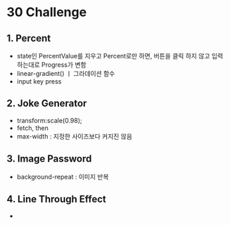 # 30 Challenge

## 1. Percent
- state인 PercentValue를 지우고 Percent로만 하면, 버튼을 클릭 하지 않고 입력하는대로 Progress가 변함
- linear-gradient() ㅣ 그라데이션 함수
- input key press

## 2. Joke Generator
- transform:scale(0.98);
- fetch, then
- max-width : 지정한 사이즈보다 커지진 않음


## 3. Image Password
- background-repeat  : 이미지 반복


## 4. Line Through Effect
-